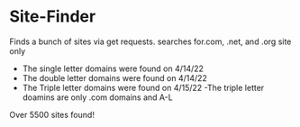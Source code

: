 # Site-Finder
Finds a bunch of sites via get requests. searches for.com, .net, and .org site only
- The single letter domains were found on 4/14/22
- The double letter domains were found on 4/14/22
- The Triple letter domains were found on 4/15/22
  -The triple letter doamins are only .com domains and A-L

Over 5500 sites found!
